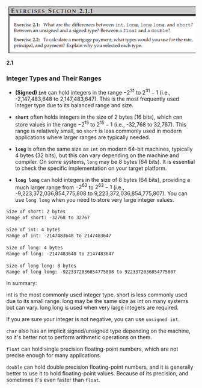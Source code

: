![img](img/ex2.1-2.2.png)

**2.1**

### Integer Types and Their Ranges

- **(Signed) `int`** can hold integers in the range $-2^{31}$ to $2^{31} - 1$ (i.e., -2,147,483,648 to 2,147,483,647). This is the most frequently used integer type due to its balanced range and size.

- **`short`** often holds integers in the size of 2 bytes (16 bits), which can store values in the range $-2^{15}$ to $2^{15} - 1$ (i.e., -32,768 to 32,767). This range is relatively small, so `short` is less commonly used in modern applications where larger ranges are typically needed.

- **`long`** is often the same size as `int` on modern 64-bit machines, typically 4 bytes (32 bits), but this can vary depending on the machine and compiler. On some systems, `long` may be 8 bytes (64 bits). It is essential to check the specific implementation on your target platform.

- **`long long`** can hold integers in the size of 8 bytes (64 bits), providing a much larger range from $-2^{63}$ to $2^{63} - 1$ (i.e., -9,223,372,036,854,775,808 to 9,223,372,036,854,775,807). You can use `long long` when you need to store very large integer values.

```
Size of short: 2 bytes
Range of short: -32768 to 32767

Size of int: 4 bytes
Range of int: -2147483648 to 2147483647

Size of long: 4 bytes
Range of long: -2147483648 to 2147483647

Size of long long: 8 bytes
Range of long long: -9223372036854775808 to 9223372036854775807
```
In summary:

int is the most commonly used integer type.
short is less commonly used due to its small range.
long may be the same size as int on many systems but can vary.
long long is used when very large integers are required.

If you are sure your integer is not negative, you can use `unsigned int`.

`char` also has an implicit signed/unsigned type depending on the machine, so it's better not to perform arithmetic operations on them.

`float` can hold single precision floating-point numbers, which are not precise enough for many applications.

`double` can hold double precision floating-point numbers, and it is generally better to use it to hold floating-point values. Because of its precision, and sometimes it's even faster than `float`.
